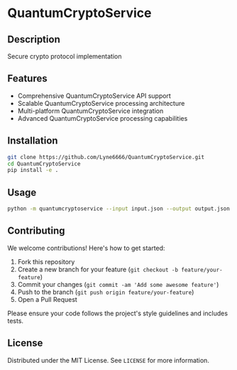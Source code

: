 # QuantumCryptoService

## Description

Secure crypto protocol implementation

## Features

- Comprehensive QuantumCryptoService API support
- Scalable QuantumCryptoService processing architecture
- Multi-platform QuantumCryptoService integration
- Advanced QuantumCryptoService processing capabilities
## Installation

```bash
git clone https://github.com/Lyne6666/QuantumCryptoService.git
cd QuantumCryptoService
pip install -e .
```

## Usage

```bash
python -m quantumcryptoservice --input input.json --output output.json
```

## Contributing

We welcome contributions! Here's how to get started:

1. Fork this repository
2. Create a new branch for your feature (`git checkout -b feature/your-feature`)
3. Commit your changes (`git commit -am 'Add some awesome feature'`)
4. Push to the branch (`git push origin feature/your-feature`)
5. Open a Pull Request

Please ensure your code follows the project's style guidelines and includes tests.

## License

Distributed under the MIT License. See `LICENSE` for more information.
